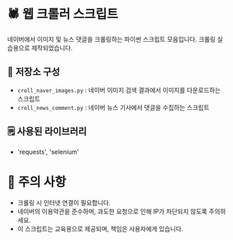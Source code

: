 # 🕷️ 웹 크롤러 스크립트

네이버에서 이미지 및 뉴스 댓글을 크롤링하는 파이썬 스크립트 모음입니다.
크롤링 실습용으로 제작되었습니다.

## 📁 저장소 구성

- `croll_naver_images.py` : 네이버 이미지 검색 결과에서 이미지를 다운로드하는 스크립트  
- `croll_news_comment.py` : 네이버 뉴스 기사에서 댓글을 수집하는 스크립트  

## 🗒️ 사용된 라이브러리
- 'requests', 'selenium'

# 📌 주의 사항
- 크롤링 시 인터넷 연결이 필요합니다.
- 네이버의 이용약관을 준수하며, 과도한 요청으로 인해 IP가 차단되지 않도록 주의하세요.
- 이 스크립트는 교육용으로 제공되며, 책임은 사용자에게 있습니다.
